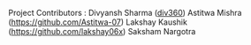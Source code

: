 Project Contributors :
Divyansh Sharma ([div360](https://github.com/div360))
Astitwa Mishra (https://github.com/Astitwa-07)
Lakshay Kaushik (https://github.com/lakshay06x)
Saksham Nargotra
